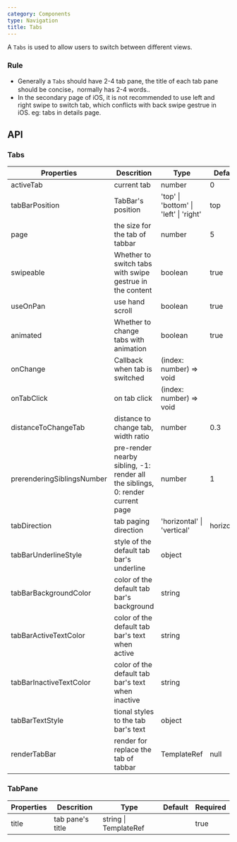 ```yaml
---
category: Components
type: Navigation
title: Tabs
---
```



A `Tabs` is used to allow users to switch between different views.

### Rule

- Generally a `Tabs` should have 2-4 tab pane, the title of each tab pane should be concise，normally has 2-4 words..
- In the secondary page of iOS, it is not recommended to use left and right swipe to switch tab, which conflicts with back swipe gestrue in iOS. eg:  tabs in details page.


## API

### Tabs

Properties | Descrition | Type | Default | Required
-----------|------------|------|--------|--------
activeTab | current tab | number | 0 | true
tabBarPosition | TabBar's position | 'top' \| 'bottom' \| 'left' \| 'right' |  top | false
page | the size for the tab of tabbar | number | 5 | false
swipeable | Whether to switch tabs with swipe gestrue in the content | boolean |  true | false
useOnPan | use hand scroll | boolean |  true | false
animated | Whether to change tabs with animation | boolean |  true | false
onChange | Callback when tab is switched | (index: number) => void | <span> </span> | false
onTabClick  | on tab click | (index: number) => void | <span> </span> | false
distanceToChangeTab | distance to change tab, width ratio | number |  0.3 | false
| prerenderingSiblingsNumber| pre-render nearby sibling, -1: render all the siblings, 0: render current page  | number |   1   |
tabDirection | tab paging direction | 'horizontal' \| 'vertical' |  horizontal | false
tabBarUnderlineStyle | style of the default tab bar's underline | object | <span> </span> | false
tabBarBackgroundColor | color of the default tab bar's background | string | <span> </span> | false
tabBarActiveTextColor | color of the default tab bar's text when active | string | <span> </span> | false
tabBarInactiveTextColor | color of the default tab bar's text when inactive | string | <span> </span> | false
tabBarTextStyle | tional styles to the tab bar's text | object | <span> </span> | false
renderTabBar | render for replace the tab of tabbar | TemplateRef | null

### TabPane

Properties | Descrition | Type | Default | Required
-----------|------------|------|--------|--------
title | tab pane's title | string \| TemplateRef | <span> </span> | true
